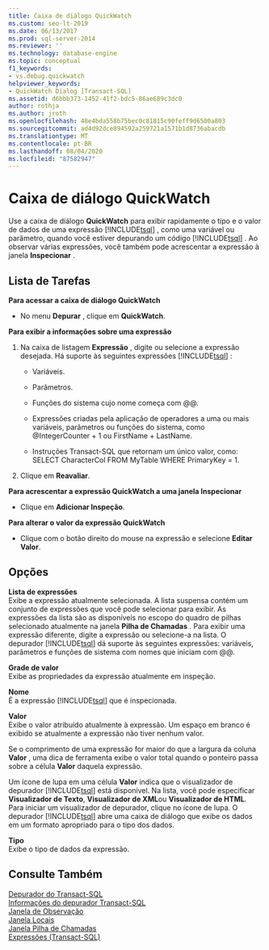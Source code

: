 ```yaml
---
title: Caixa de diálogo QuickWatch
ms.custom: seo-lt-2019
ms.date: 06/13/2017
ms.prod: sql-server-2014
ms.reviewer: ''
ms.technology: database-engine
ms.topic: conceptual
f1_keywords:
- vs.debug.quickwatch
helpviewer_keywords:
- QuickWatch Dialog [Transact-SQL]
ms.assetid: d6bbb373-1452-41f2-bdc5-86ae689c3dc0
author: rothja
ms.author: jroth
ms.openlocfilehash: 48e4bda558b75bec0c81815c90feff9d6500a803
ms.sourcegitcommit: ad4d92dce894592a259721a1571b1d8736abacdb
ms.translationtype: MT
ms.contentlocale: pt-BR
ms.lasthandoff: 08/04/2020
ms.locfileid: "87582947"
---
```

# <a name="quickwatch-dialog-box"></a>Caixa de diálogo QuickWatch
  Use a caixa de diálogo **QuickWatch** para exibir rapidamente o tipo e o valor de dados de uma expressão [!INCLUDE[tsql](../../includes/tsql-md.md)] , como uma variável ou parâmetro, quando você estiver depurando um código [!INCLUDE[tsql](../../includes/tsql-md.md)] . Ao observar várias expressões, você também pode acrescentar a expressão à janela **Inspecionar** .  
  
## <a name="task-list"></a>Lista de Tarefas  
 **Para acessar a caixa de diálogo QuickWatch**  
  
-   No menu **Depurar** , clique em **QuickWatch**.  
  
 **Para exibir a informações sobre uma expressão**  
  
1.  Na caixa de listagem **Expressão** , digite ou selecione a expressão desejada. Há suporte às seguintes expressões [!INCLUDE[tsql](../../includes/tsql-md.md)] :  
  
    -   Variáveis.  
  
    -   Parâmetros.  
  
    -   Funções do sistema cujo nome começa com @@.  
  
    -   Expressões criadas pela aplicação de operadores a uma ou mais variáveis, parâmetros ou funções do sistema, como @IntegerCounter + 1 ou FirstName + LastName.  
  
    -   Instruções Transact-SQL que retornam um único valor, como: SELECT CharacterCol FROM MyTable WHERE PrimaryKey = 1.  
  
2.  Clique em **Reavaliar**.  
  
 **Para acrescentar a expressão QuickWatch a uma janela Inspecionar**  
  
-   Clique em **Adicionar Inspeção**.  
  
 **Para alterar o valor da expressão QuickWatch**  
  
-   Clique com o botão direito do mouse na expressão e selecione **Editar Valor**.  
  
## <a name="options"></a>Opções  
 **Lista de expressões**  
 Exibe a expressão atualmente selecionada. A lista suspensa contém um conjunto de expressões que você pode selecionar para exibir. As expressões da lista são as disponíveis no escopo do quadro de pilhas selecionado atualmente na janela **Pilha de Chamadas** . Para exibir uma expressão diferente, digite a expressão ou selecione-a na lista. O depurador [!INCLUDE[tsql](../../includes/tsql-md.md)] dá suporte às seguintes expressões: variáveis, parâmetros e funções de sistema com nomes que iniciam com @@.  
  
 **Grade de valor**  
 Exibe as propriedades da expressão atualmente em inspeção.  
  
 **Nome**  
 É a expressão [!INCLUDE[tsql](../../includes/tsql-md.md)] que é inspecionada.  
  
 **Valor**  
 Exibe o valor atribuído atualmente à expressão. Um espaço em branco é exibido se atualmente a expressão não tiver nenhum valor.  
  
 Se o comprimento de uma expressão for maior do que a largura da coluna **Valor** , uma dica de ferramenta exibe o valor total quando o ponteiro passa sobre a célula **Valor** daquela expressão.  
  
 Um ícone de lupa em uma célula **Valor** indica que o visualizador de depurador [!INCLUDE[tsql](../../includes/tsql-md.md)] está disponível. Na lista, você pode especificar **Visualizador de Texto**, **Visualizador de XML**ou **Visualizador de HTML**. Para iniciar um visualizador de depurador, clique no ícone de lupa. O depurador [!INCLUDE[tsql](../../includes/tsql-md.md)] abre uma caixa de diálogo que exibe os dados em um formato apropriado para o tipo dos dados.  
  
 **Tipo**  
 Exibe o tipo de dados da expressão.  
  
## <a name="see-also"></a>Consulte Também  
 [Depurador do Transact-SQL](transact-sql-debugger.md)   
 [Informações do depurador Transact-SQL](transact-sql-debugger-information.md)   
 [Janela de Observação](transact-sql-debugger-watch-window.md)   
 [Janela Locais](transact-sql-debugger-locals-window.md)   
 [Janela Pilha de Chamadas](transact-sql-debugger-call-stack-window.md)   
 [Expressões &#40;Transact-SQL&#41;](/sql/t-sql/language-elements/expressions-transact-sql)  
  
  
